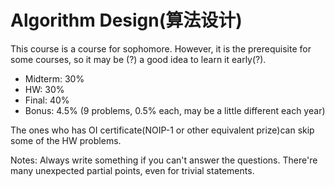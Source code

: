 # Algorithm Design(算法设计)
 
This course is a course for sophomore. However, it is the prerequisite for some courses, so it may be (?) a good idea to learn it early(?).

- Midterm: 30%
- HW: 30%
- Final: 40%
- Bonus: 4.5% (9 problems, 0.5% each, may be a little different each year)
 
The ones who has OI certificate(NOIP-1 or other equivalent prize)can skip some of the HW problems.

Notes: Always write something if you can't answer the questions. There're many unexpected partial points, even for trivial statements.
